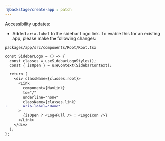 ```yaml
---
'@backstage/create-app': patch
---
```


Accessibility updates:

- Added `aria-label` to the sidebar Logo link. To enable this for an existing app, please make the following changes:

`packages/app/src/components/Root/Root.tsx`

```diff
const SidebarLogo = () => {
  const classes = useSidebarLogoStyles();
  const { isOpen } = useContext(SidebarContext);

  return (
    <div className={classes.root}>
      <Link
        component={NavLink}
        to="/"
        underline="none"
        className={classes.link}
+       aria-label="Home"
      >
        {isOpen ? <LogoFull /> : <LogoIcon />}
      </Link>
    </div>
  );
};
```

